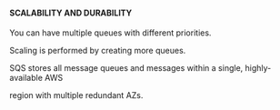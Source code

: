 #### SCALABILITY AND DURABILITY


You can have multiple queues with different priorities.


Scaling is performed by creating more queues.


SQS stores all message queues and messages within a single, highly-available AWS

region with multiple redundant AZs.

